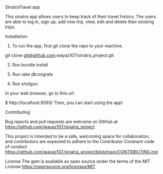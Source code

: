 
 <!-- README.md includes a short description, install instructions, a contributors guide and a link to the license for your code -->

SinatraTravel app

This sinatra app allows users to keep track of their travel history. The users are able to log in, sign up, add new trip, view, edit and delete their existing trips.

Installation:

1) To run the app, first git clone the repo to your machine.
 
  git clone git@github.com:wayaz107/sinatra_project.git

2) Run bundle install

3) Run rake db:migrate

4) Run shotgun

In your web browser, go to this url:

$ http://localhost:9393/
Then, you can start using the app!

Contributing

Bug reports and pull requests are welcome on GitHub at https://github.com/wayaz107/sinatra_project

This project is intended to be a safe, welcoming space for collaboration, and contributors are expected to adhere to the Contributor Covenant code of conduct https://github.com/wayaz107/sinatra_project/blob/main/CONTRIBUTING.md

License
The gem is available as open source under the terms of the MIT License https://opensource.org/licenses/MIT